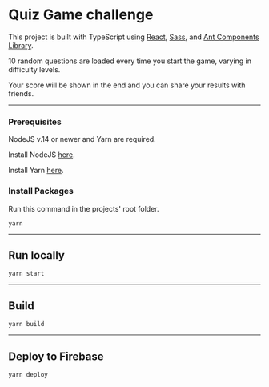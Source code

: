 # Quiz Game challenge

This project is built with TypeScript using [React](https://github.com/facebook/react/), [Sass](https://sass-lang.com/), and [Ant Components Library](https://ant.design/components/overview/).

10 random questions are loaded every time you start the game, varying in difficulty levels.

Your score will be shown in the end and you can share your results with  friends.

---

### Prerequisites

NodeJS v.14 or newer and Yarn are required.  
  
Install NodeJS [here](https://nodejs.dev/).  
  
Install Yarn [here](https://classic.yarnpkg.com/en/docs/install/#mac-stable).  


### Install Packages

Run this command in the projects' root folder.  
```
yarn
```

---

## Run locally

```
yarn start
```

---

## Build

```
yarn build
```

---

## Deploy to Firebase

```
yarn deploy
```
